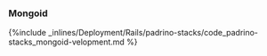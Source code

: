 <!-- post: -->


### Mongoid



{%include _inlines/Deployment/Rails/padrino-stacks/code_padrino-stacks_mongoid-velopment.md %}




